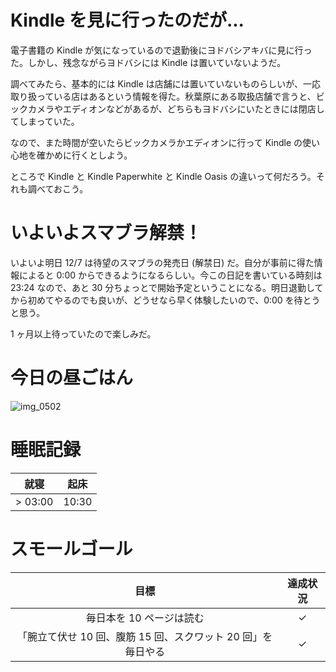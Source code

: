 # Kindle を見に行ったのだが...
電子書籍の Kindle が気になっているので退勤後にヨドバシアキバに見に行った。しかし、残念ながらヨドバシには Kindle は置いていないようだ。

調べてみたら、基本的には Kindle は店舗には置いていないものらしいが、一応取り扱っている店はあるという情報を得た。秋葉原にある取扱店舗で言うと、ビックカメラやエディオンなどがあるが、どちらもヨドバシにいたときには閉店してしまっていた。

なので、また時間が空いたらビックカメラかエディオンに行って Kindle の使い心地を確かめに行くとしよう。

ところで Kindle と Kindle Paperwhite と Kindle Oasis の違いって何だろう。それも調べておこう。

# いよいよスマブラ解禁！
いよいよ明日 12/7 は待望のスマブラの発売日 (解禁日) だ。自分が事前に得た情報によると 0:00 からできるようになるらしい。今この日記を書いている時刻は 23:24 なので、あと 30 分ちょっとで開始予定ということになる。明日退勤してから初めてやるのでも良いが、どうせなら早く体験したいので、0:00 を待とうと思う。

1 ヶ月以上待っていたので楽しみだ。

# 今日の昼ごはん
![img_0502](https://noraworld.github.io/box-bulbasaur/2018/12/img_0502.jpg)

# 睡眠記録
| 就寝 | 起床 |
|:---:|:---:|
| > 03:00 | 10:30 |

# スモールゴール
| 目標 | 達成状況 |
|:---:|:---:|
| 毎日本を 10 ページは読む | ✓ |
| 「腕立て伏せ 10 回、腹筋 15 回、スクワット 20 回」を毎日やる | ✓ |
